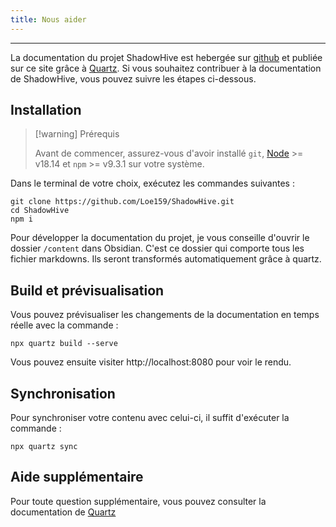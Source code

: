 ```yaml
---
title: Nous aider
---
```


***
La documentation du projet ShadowHive est hebergée sur [github](https://github.com/Loe159/pst) et publiée sur ce site grâce à [Quartz](https://quartz.jzhao.xyz/). Si vous souhaitez contribuer à la documentation de ShadowHive, vous pouvez suivre les étapes ci-dessous. 

## Installation

> [!warning] Prérequis
> 
>Avant de commencer, assurez-vous d'avoir installé `git`, [Node](https://nodejs.org) >= v18.14 et `npm` >= v9.3.1 sur votre système.

Dans le terminal de votre choix, exécutez les commandes suivantes :
```shell
git clone https://github.com/Loe159/ShadowHive.git
cd ShadowHive
npm i
```

Pour développer la documentation du projet, je vous conseille d'ouvrir le dossier `/content` dans Obsidian. C'est ce dossier qui comporte tous les fichier markdowns. Ils seront transformés automatiquement grâce à quartz.

## Build et prévisualisation
Vous pouvez prévisualiser les changements de la documentation en temps réelle avec la commande :
```shell
npx quartz build --serve
```

Vous pouvez ensuite visiter http://localhost:8080 pour voir le rendu.

## Synchronisation
Pour synchroniser votre contenu avec celui-ci, il suffit d'exécuter la commande :
```shell
npx quartz sync
```

## Aide supplémentaire
Pour toute question supplémentaire, vous pouvez consulter la documentation de [Quartz](https://quartz.jzhao.xyz/)